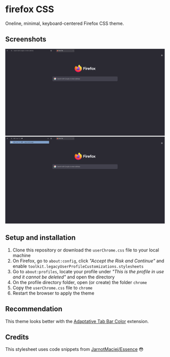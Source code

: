 # firefox CSS
Oneline, minimal, keyboard-centered Firefox CSS theme.

## Screenshots
![screenshot1](ass/screenshot1.png)
![screenshot2](ass/screenshot2.png)

## Setup and installation
1. Clone this repository or download the `userChrome.css` file to your local machine
2. On Firefox, go to `about:config`, click *"Accept the Risk and Continue"* and enable `toolkit.legacyUserProfileCustomizations.stylesheets`
3. Go to `about:profiles`, locate your profile under *"This is the profile in use and it cannot be deleted"* and open the directory
4. On the profile directory folder, open (or create) the folder `chrome`
5. Copy the `userChrome.css` file to `chrome`
6. Restart the browser to apply the theme

## Recommendation
This theme looks better with the [Adaptative Tab Bar Color](https://addons.mozilla.org/en-US/firefox/addon/adaptive-tab-bar-colour/) extension.

## Credits
This stylesheet uses code snippets from [JarnotMaciej/Essence](https://github.com/JarnotMaciej/Essence) 😳
